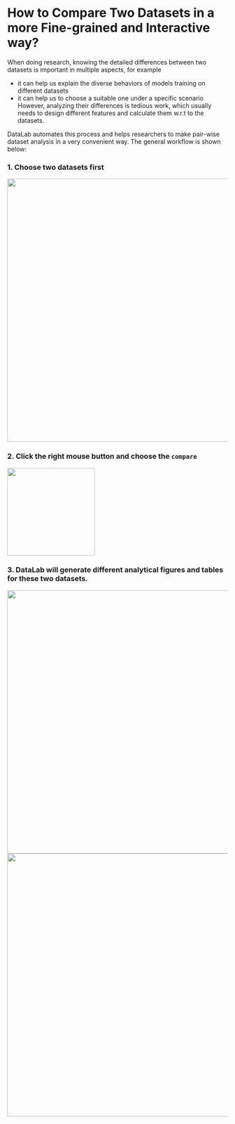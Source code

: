 # How to Compare Two Datasets in a more Fine-grained and Interactive way?



When doing research, knowing the detailed differences between two datasets is important in multiple aspects, for example
* it can help us explain the diverse behaviors of models training on different datasets
* it can help us to choose a suitable one under a specific scenario
However, analyzing their differences is tedious work, which usually needs to design different features and calculate them w.r.t to the datasets.

DataLab automates this process and helps researchers to make pair-wise dataset analysis in a very convenient way. The general workflow is shown below:


### 1. Choose two datasets first


<img src="https://user-images.githubusercontent.com/59123869/155394693-8577f69b-59ea-43c7-9222-e71edc105fd3.png" width="600"/>


 


### 2. Click the right mouse button and choose the `compare`
 

<img src="https://user-images.githubusercontent.com/59123869/155394868-907abbd6-49dd-4455-85e6-c33c9a144c59.png" width="200"/>




### 3. DataLab will generate different analytical figures and tables for these two datasets.

<img src="https://user-images.githubusercontent.com/59123869/155395073-d1dfe0a2-8045-4b74-b78e-4a70729ea5f7.png" width="600"/>

<img src="https://user-images.githubusercontent.com/59123869/155395692-6a610191-5588-4e82-881f-06df7adcb785.png" width="600"/>


 



